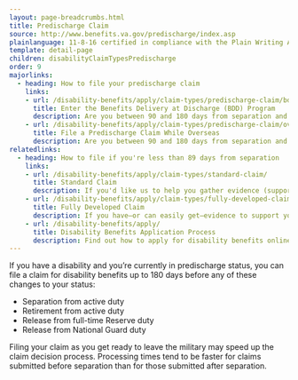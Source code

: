 ```yaml
---
layout: page-breadcrumbs.html
title: Predischarge Claim
source: http://www.benefits.va.gov/predischarge/index.asp
plainlanguage: 11-8-16 certified in compliance with the Plain Writing Act
template: detail-page
children: disabilityClaimTypesPredischarge
order: 9
majorlinks:
  - heading: How to file your predischarge claim
    links:
    - url: /disability-benefits/apply/claim-types/predischarge-claim/bdd
      title: Enter the Benefits Delivery at Discharge (BDD) Program
      description: Are you between 90 and 180 days from separation and stationed in the U.S.? Find out how to file a BDD claim.
    - url: /disability-benefits/apply/claim-types/predischarge-claim/overseas
      title: File a Predischarge Claim While Overseas
      description: Are you between 90 and 180 days from separation and stationed overseas? Find out how to file a claim based on where you're stationed.
relatedlinks:
  - heading: How to file if you're less than 89 days from separation
    links:   
    - url: /disability-benefits/apply/claim-types/standard-claim/
      title: Standard Claim
      description: If you'd like us to help you gather evidence (supporting documents) to support your claim, learn more about filing a standard claim.
    - url: /disability-benefits/apply/claim-types/fully-developed-claim/
      title: Fully Developed Claim
      description: If you have—or can easily get—evidence to support your claim and want to get a faster decisions, learn about filing a fully developed claim.
    - url: /disability-benefits/apply/
      title: Disability Benefits Application Process
      description: Find out how to apply for disability benefits online.
---
```


<div class="va-introtext">

If you have a disability and you’re currently in predischarge status, you can file a claim for disability benefits up to 180 days before any of these changes to your status:

</div>

- Separation from active duty
- Retirement from active duty
- Release from full-time Reserve duty
- Release from National Guard duty

Filing your claim as you get ready to leave the military may speed up the claim decision process. Processing times tend to be faster for claims submitted before separation than for those submitted after separation.

